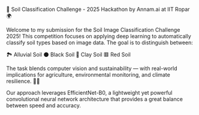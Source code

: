 🌱 Soil Classification Challenge - 2025 Hackathon by Annam.ai at IIT Ropar 🌍

Welcome to my submission for the Soil Image Classification Challenge 2025!
This competition focuses on applying deep learning to automatically classify soil types based on image data. The goal is to distinguish between:

🏞️ Alluvial Soil
🌑 Black Soil
🧱 Clay Soil
🟥 Red Soil

The task blends computer vision and sustainability — with real-world implications for agriculture, environmental monitoring, and climate resilience. 🚜🌾

Our approach leverages EfficientNet-B0, a lightweight yet powerful convolutional neural network architecture that provides a great balance between speed and accuracy.
